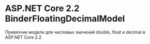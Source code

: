 # ASP.NET Core 2.2 BinderFloatingDecimalModel
Привязчик модели для числовых значений double, float и decimal в ASP.NET Core 2.2
